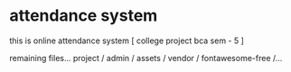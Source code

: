 # attendance system
this is online attendance system [ college project bca sem - 5 ]

remaining files... project / admin / assets / vendor / fontawesome-free /...
